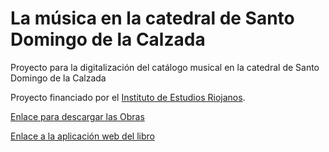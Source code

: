 # La música en la catedral de Santo Domingo de la Calzada

Proyecto para la digitalización del catálogo musical en la catedral de Santo Domingo de la Calzada

Proyecto financiado por el [Instituto de Estudios Riojanos](https://www.larioja.org/i-estudios-riojanos/es).

[Enlace para descargar las Obras](https://www.dropbox.com/s/p5h9byfxgy5hiw6/Obras.zip?dl=1)

[Enlace a la aplicación web del libro](https://polar-anchorage-71389.herokuapp.com/)
